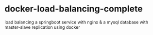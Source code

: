 # docker-load-balancing-complete
load balancing a springboot service with nginx &amp; a mysql database with master-slave replication using docker
